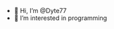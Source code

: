 - 👋 Hi, I’m @Dyte77
- 👀 I’m interested in programming


<!---
Dyte77/Dyte77 is a ✨ special ✨ repository because its `README.md` (this file) appears on your GitHub profile.
You can click the Preview link to take a look at your changes.
--->
